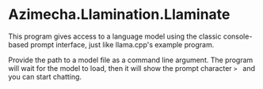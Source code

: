 # Azimecha.Llamination.Llaminate

This program gives access to a language model using the classic console-based prompt interface, just like llama.cpp's example program.

Provide the path to a model file as a command line argument. The program will wait for the model to load, then it will show the prompt character `> ` and you can start chatting.
